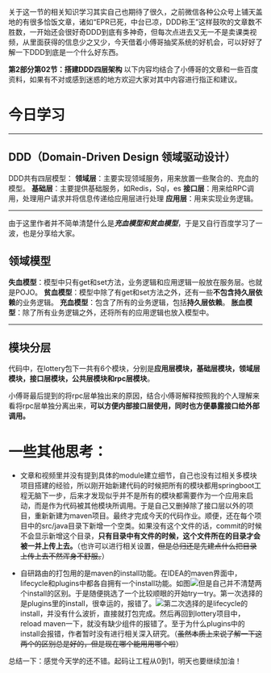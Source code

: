 关于这一节的相关知识学习其实自己也期待了很久，之前微信各种公众号上铺天盖地的有很多恰饭文章，诸如“EPR已死，中台已凉，DDD称王”这样鼓吹的文章数不胜数，一开始还会很好奇DDD到底有多神奇，但每次点进去又无一不是卖课类视频，从里面获得的信息少之又少，今天借着小傅哥抽奖系统的好机会，可以好好了解一下DDD到底是一个什么好东西。


**第2部分第02节：搭建DDD四层架构**
以下内容均结合了小傅哥的文章和一些百度资料，如果有不对或感到迷惑的地方欢迎大家对其中内容进行指正和建议。
# 今日学习
---
## DDD（Domain-Driven Design 领域驱动设计）
DDD共有四层模型：
**领域层**：主要实现领域服务，用来放置一些聚合的、充血的模型。
**基础层**：主要提供基础服务，如Redis，Sql，es
**接口层**：用来给RPC调用，处理用户请求并将信息传递给应用层进行处理
**应用层**：用来实现业务逻辑。

---
由于这里作者并不简单清楚什么是***充血模型和贫血模型***，于是又自行百度学习了一波，也是分享给大家。
## 领域模型
**失血模型**：模型中只有get和set方法，业务逻辑和应用逻辑一般放在服务层。也就是POJO。
**贫血模型**：模型中除了有get和set方法之外，还有一些**不包含持久层依赖**的业务逻辑。
**充血模型**：包含了所有的业务逻辑，包括**持久层依赖**。
**胀血模型**：除了所有业务逻辑之外，还将所有的应用逻辑也放入模型中。

---
## 模块分层
代码中，在lottery包下一共有6个模块，分别是**应用层模块，基础层模块，领域层模块，接口层模块，公共层模块和rpc层模块**。

小傅哥最后提到的将rpc层单独出来的原因，结合小傅哥解释按照我的个人理解来看将rpc层单独分离出来，**可以方便内部接口层使用，同时也方便暴露接口给外部调用。**


# 一些其他思考：
- 文章和视频里并没有提到具体的module建立细节，自己也没有过相关多模块项目搭建的经验，所以刚开始新建代码的时候把所有的模块都用springboot工程无脑下一步，后来才发现似乎并不是所有的模块都需要作为一个应用来启动，而是作为代码被其他模块所调用。于是自己又删掉除了接口层以外的项目，重新新建为maven项目。最终才完成今天的代码作业。顺便，还在每个项目中的src/java目录下新增一个空类。如果没有这个文件的话，commit的时候不会显示新增这个目录，**只有目录中有文件的时候，这个文件所在的目录才会被一并上传上去。**（也许可以进行相关设置，~~但是总归还是先建点什么把目录上传上去不然浑身不舒服。~~）

- 自研路由的打包用的是maven的install功能。在IDEA的maven界面中，lifecycle和plugins中都各自拥有一个install功能。如图![](https://my-first-picture-bed.oss-cn-guangzhou.aliyuncs.com/pic-bed/202202281928589.png)但是自己并不清楚两个install的区别。于是随便挑选了一个比较顺眼的开始try一try。第一次选择的是plugins里的install，很幸运的，报错了。![](https://my-first-picture-bed.oss-cn-guangzhou.aliyuncs.com/pic-bed/202202281931765.png)第二次选择的是lifecycle的install，并没有什么波折，直接就打包完成。然后再回到lottery项目中，reload maven一下，就没有缺少组件的报错了。至于为什么plugins中的install会报错，作者暂时没有进行相关深入研究。（~~虽然本质上来说了解一下这两个的区别总是好的，但是现在哪个能用用哪个啦~~）

总结一下：感觉今天学的还不错。起码让工程从0到1，明天也要继续加油！